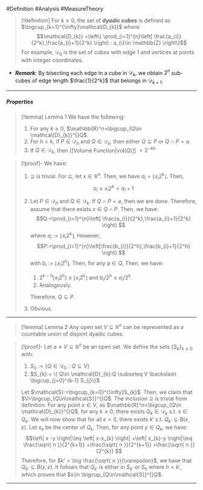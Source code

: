 #Definition #Analysis #MeasureTheory 

> [!definition]
> For $k\geq 0$, the set of ***dyadic cubes*** is defined as $\bigcup_{k=1}^{\infty}\mathcal{D_{k}}$ where:
> $$\mathcal{D_{k}} =\left\{  \prod_{i=1}^{n}\left[ \frac{a_{i}}{2^k},\frac{a_{i}+1}{2^k} \right) : a_{i}\in \mathbb{Z} \right\}$$
> For example, $\mathcal{D}_{0}$ is the set of cubes with edge 1 and vertices at points with integer coordinates.

- ***Remark***: By bisecting each edge in a cube in $\mathcal{D}_{k}$, we obtain $2^n$ sub-cubes of edge length $\frac{1}{2^k}$ that belongs in $\mathcal{D}_{k+1}$. 
---
##### Properties
> [!lemma] Lemma 1
> We have the following:
> 1. For any $k\geq 0$, $\mathbb{R}^n=\bigcup_{Q\in \mathcal{D}_{k}}^{}Q$.
> 2. For $h<k$, if $P\in \mathcal{D}_{h}$ and $Q\in \mathcal{D}_{k}$, then either $Q \subseteq P$ or $Q \cap P=\varnothing$.
> 3. If $Q\in \mathcal{D}_{k}$, then [[Volume Function|$\text{vol}(Q)$]] $=2^{-kn}$

> [!proof]-
> We have: 
> 1. $\supseteq$ is trivial. For $\subseteq$, let $x\in \mathbb{R}^n$. Then, we have $a_{i}=\lfloor x_{i}2^k\rfloor$. Then, $$a_{i}\leq x_{i}2^k< a_{i}+1$$
> 2. Let $P\in \mathcal{D}_{h}$ and $Q\in \mathcal{D}_{k}$. If $Q\cap P=\varnothing$, then we are done. Therefore, assume that there exists $x\in Q\cap P$. Then, we have: 
> 	$$Q:=\prod_{i=1}^{n}\left[ \frac{a_{i}}{2^k},\frac{a_{i}+1}{2^k} \right) $$
>    where $a_{i}:=\lfloor x_{i}2^k\rfloor$. However, $$P:=\prod_{i=1}^{n}\left[\frac{b_{i}}{2^h},\frac{b_{i}+1}{2^h}  \right) $$with $b_{i}:=\lfloor x_{i}2^h\rfloor$. Then, for any $q\in Q$, Then, we have:
>    1. $2^{k-h}\lfloor x_{i}2^h\rfloor\leq\lfloor x_{i}2^k\rfloor$ and $b_{i} / 2^h\leq a_{i} / 2^k$. 
>    2. Analogously.
>   
> 	  Therefore, $Q \subseteq P$.
> 3. Obvious.
---
> [!lemma] Lemma 2
> Any open set $V\subseteq \mathbb{R}^n$ can be represented as a countable union of disjoint dyadic cubes.

> [!proof]-
> Let $\varnothing \neq V \subseteq \mathbb{R}^n$ be an open set. We define the sets $\{ S_{k} \}_{k\geq 0}$ with:
> 1. $S_{0}:=\{ Q\in \mathcal{D}_{0}:Q\subseteq V \}$
> 2. $S_{k}:= \{ Q\in \mathcal{D}_{k}:Q \subseteq V \backslash \bigcup_{j=0}^{k-1} S_{j}\}$
> 
> Let $\mathcal{S}:=\bigcup_{k=0}^{\infty}S_{k}$. Then, we claim that $V=\bigcup_{Q\in\mathcal{S}}^{}Q$. The inclusion $\supseteq$ is trivial from definition. For any point $x\in V$, as $\mathbb{R}^n=\bigcup_{Q\in \mathcal{D}_{k}}^{}Q$, for any $k\geq 0$, there exists $Q_{k}\in \mathcal{ D}_{k}$ s.t. $x\in Q_{k}$. We will now show that for all $\varepsilon>0$, there exists $k'$ s.t. $Q_{k'}\subseteq B(x,\varepsilon)$. Let $x_{k}$ be the center of $Q_{k}$. Then, for any point $y\in Q_{k}$, we have: $$\left| x -y \right|\leq \left| x-x_{k} \right| +\left| x_{k}-y \right|\leq \frac{\sqrt{ n }}{2^{k+1}} +\frac{\sqrt{ n }}{2^{k+1}} =\frac{\sqrt{ n }}{2^{k}}  $$Therefore, for $k' > \log \frac{\sqrt{ n }}{\varepsilon}$, we have that $Q_{k'}\subseteq B(x,\varepsilon)$. It follows that $Q_{k'}$ is either in $S_{k'}$ or $S_{h}$ where $h < k'$, which proves that $x\in \bigcup_{Q\in\mathcal{S}}^{}Q$.
---